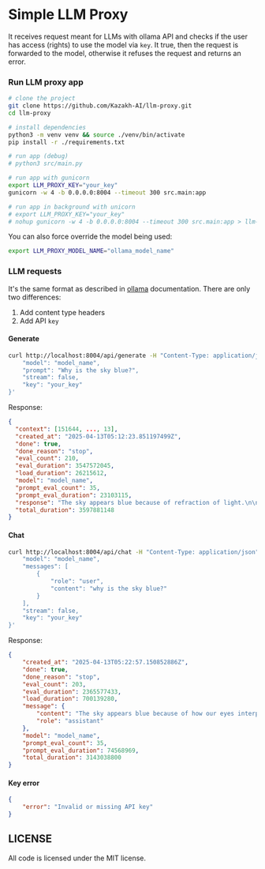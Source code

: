 # Simple LLM Proxy
It receives request meant for LLMs with ollama API and checks if the user has access (rights) to use the model via `key`. It true, then the request is forwarded to the model, otherwise it refuses the request and returns an error.

### Run LLM proxy app
```sh
# clone the project
git clone https://github.com/Kazakh-AI/llm-proxy.git
cd llm-proxy

# install dependencies
python3 -m venv venv && source ./venv/bin/activate
pip install -r ./requirements.txt

# run app (debug)
# python3 src/main.py

# run app with gunicorn
export LLM_PROXY_KEY="your_key"
gunicorn -w 4 -b 0.0.0.0:8004 --timeout 300 src.main:app

# run app in background with unicorn
# export LLM_PROXY_KEY="your_key"
# nohup gunicorn -w 4 -b 0.0.0.0:8004 --timeout 300 src.main:app > llm-proxy.log 2>&1 &
```

You can also force override the model being used:
```sh
export LLM_PROXY_MODEL_NAME="ollama_model_name"
```

### LLM requests
It's the same format as described in [ollama](https://github.com/ollama/ollama/blob/main/docs/api.md) documentation. There are only two differences:
1. Add content type headers
2. Add API `key`

#### Generate
```sh
curl http://localhost:8004/api/generate -H "Content-Type: application/json" -d '{
    "model": "model_name",
    "prompt": "Why is the sky blue?",
    "stream": false,
    "key": "your_key"
}'
```

Response:
```json
{
  "context": [151644, ..., 13],
  "created_at": "2025-04-13T05:12:23.851197499Z",
  "done": true,
  "done_reason": "stop",
  "eval_count": 210,
  "eval_duration": 3547572045,
  "load_duration": 26215612,
  "model": "model_name",
  "prompt_eval_count": 35,
  "prompt_eval_duration": 23103115,
  "response": "The sky appears blue because of refraction of light.\n\nLight travels through a medium (air or other gas) and bends around objects that lie in front of the light source. This bending of light can change its direction, but if it doesn't completely overlap with an object, we are looking at it as a constant angle of incidence, meaning our eye will see it as being blue.\n\nIn particular, blue represents all colors except red (the primary color of light) and yellow, which is also visible in the sky. Therefore, people use different names for each color: the color \"blue\" corresponds to red, and green or cyan is associated with yellow. These associations make up the language we have learned about color vision.\n\nThe blue color itself was a key element that artists used to depict the sky during prehistoric times because it can be represented as a color called \"ocean blue.\" However, it isn't entirely accurate to say that the sky has \"blue\" in it; it is actually an artificial creation of light and our perception.",
  "total_duration": 3597881148
}
```

#### Chat
```sh
curl http://localhost:8004/api/chat -H "Content-Type: application/json" -d '{
    "model": "model_name",
    "messages": [
        {
            "role": "user",
            "content": "why is the sky blue?"
        }
    ],
    "stream": false,
    "key": "your_key"
}'
```

Response:
```json
{
    "created_at": "2025-04-13T05:22:57.150852886Z",
    "done": true,
    "done_reason": "stop",
    "eval_count": 203,
    "eval_duration": 2365577433,
    "load_duration": 700139280,
    "message": {
        "content": "The sky appears blue because of how our eyes interpret colors. When light hits an object, it bounces off and travels through your eye. Our eyes have sensors that pick up these reflected colors, and we can recognize certain colors as blue or green depending on what we are seeing.\n\nHowever, the Earth's atmosphere does play a role in this phenomenon too. As you move from lower altitudes toward higher altitudes, the air becomes cooler and denser, which causes more light to scatter and bend around the edges of our view. This means that if we are looking at blue objects or areas on the sky, they appear as a shade of blue, but when we look directly at them or those in front of us, it appears to be much darker.\n\nAdditionally, some types of weather patterns can also affect how colors appear on the sky, such as cumulus clouds (which are often grayish-green), cirrus clouds (which are white, fluffy and less dense), or rarer phenomena like rainbows.",
        "role": "assistant"
    },
    "model": "model_name",
    "prompt_eval_count": 35,
    "prompt_eval_duration": 74568969,
    "total_duration": 3143038800
}
```

#### Key error
```json
{
    "error": "Invalid or missing API key"
}
```


## LICENSE
All code is licensed under the MIT license.
